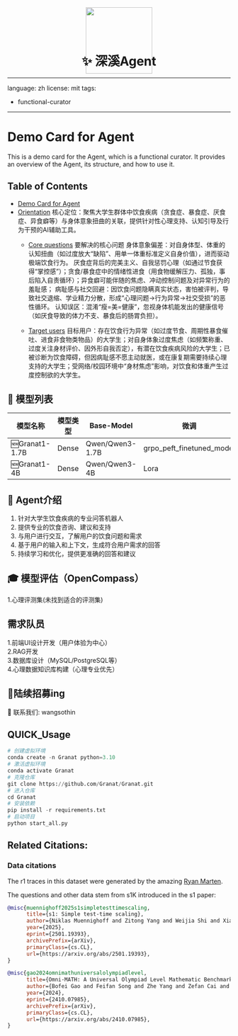<div align="center">
  <img src="https://github.com/Granat/album/G.png" width="150px">
</div>

<h1 align="center" style="margin-top: -50px;">✨ 深溪Agent </h1>

---
language: zh
license: mit
tags:
- functional-curator 
---


# Demo Card for Agent
This is a demo card for the Agent, which is a functional curator. It provides an overview of the Agent, its structure, and how to use it.

## Table of Contents
- [Demo Card for Agent](#demo-card-for-agent)
- [Orientation](#orientation)
核心定位：聚焦大学生群体中饮食疾病（贪食症、暴食症、厌食症、异食癖等）与身体意象扭曲的关联，提供针对性心理支持、认知引导及行为干预的AI辅助工具。
  - [Core questions](#core-questions)
要解决的核心问题
身体意象偏差：对自身体型、体重的认知扭曲（如过度放大“缺陷”、用单一体重标准定义自身价值），进而驱动极端饮食行为。
厌食症背后的完美主义、自我惩罚心理（如通过节食获得“掌控感”）；贪食/暴食症中的情绪性进食（用食物缓解压力、孤独，事后陷入自责循环）；异食癖可能伴随的焦虑、冲动控制问题及对异常行为的羞耻感；
病耻感与社交回避：因饮食问题隐瞒真实状态，害怕被评判，导致社交退缩、学业精力分散，形成“心理问题→行为异常→社交受损”的恶性循环。
认知误区：混淆“瘦=美=健康”，忽视身体机能发出的健康信号（如厌食导致的体力不支、暴食后的肠胃负担）。

  - [Target users](#target-users)
目标用户：存在饮食行为异常（如过度节食、周期性暴食催吐、进食非食物类物品）的大学生；对自身体象过度焦虑（如频繁称重、过度关注身材评价、因外形自我否定），有潜在饮食疾病风险的大学生；已被诊断为饮食障碍，但因病耻感不愿主动就医，或在康复期需要持续心理支持的大学生；受网络/校园环境中“身材焦虑”影响，对饮食和体重产生过度控制欲的大学生。

## 📅 模型列表

| 模型名称             | 模型类型         | Base-Model            | 微调                | Dataset               |部署               |
|--------------------|-----------------|----------------------|-------------------------|-------------------------|------------------|
| 🆕Granat1-1.7B       | Dense       | Qwen/Qwen3-1.7B           | grpo_peft_finetuned_model           | s1K-1.1 | LMDeploy  |
| 🆕Granat1-4B       | Dense         | Qwen/Qwen3-4B    | Lora |    omnimath xinli_dataset |  |

## 🌈 Agent介绍<br>
1. 针对大学生饮食疾病的专业问答机器人<br>
2. 提供专业的饮食咨询、建议和支持<br>
3. 与用户进行交互，了解用户的饮食问题和需求<br>
4. 基于用户的输入和上下文，生成符合用户需求的回答<br>
5. 持续学习和优化，提供更准确的回答和建议<br>

## 🎓 模型评估（OpenCompass）<br>
1.心理评测集(未找到适合的评测集)<br>


## 需求队员
1.前端UI设计开发（用户体验为中心）<br>
2.RAG开发<br>
3.数据库设计（MySQL/PostgreSQL等）<br>
4.心理数据知识库构建（心理专业优先）<br>


## 🚩陆续招募ing

👋 联系我们: wangsothin<br>


## QUICK_Usage

```python
# 创建虚拟环境
conda create -n Granat python=3.10
# 激活虚拟环境
conda activate Granat
# 克隆仓库
git clone https://github.com/Granat/Granat.git
# 进入仓库
cd Granat
# 安装依赖
pip install -r requirements.txt
# 启动项目
python start_all.py
```


## Related Citations:
### Data citations
The r1 traces in this dataset were generated by the amazing [Ryan Marten](https://huggingface.co/ryanmarten).

The questions and other data stem from s1K introduced in the s1 paper:

```bibtex
@misc{muennighoff2025s1simpletesttimescaling,
      title={s1: Simple test-time scaling}, 
      author={Niklas Muennighoff and Zitong Yang and Weijia Shi and Xiang Lisa Li and Li Fei-Fei and Hannaneh Hajishirzi and Luke Zettlemoyer and Percy Liang and Emmanuel Candès and Tatsunori Hashimoto},
      year={2025},
      eprint={2501.19393},
      archivePrefix={arXiv},
      primaryClass={cs.CL},
      url={https://arxiv.org/abs/2501.19393}, 
}
```
```bibtex
@misc{gao2024omnimathuniversalolympiadlevel,
      title={Omni-MATH: A Universal Olympiad Level Mathematic Benchmark For Large Language Models}, 
      author={Bofei Gao and Feifan Song and Zhe Yang and Zefan Cai and Yibo Miao and Qingxiu Dong and Lei Li and Chenghao Ma and Liang Chen and Runxin Xu and Zhengyang Tang and Benyou Wang and Daoguang Zan and Shanghaoran Quan and Ge Zhang and Lei Sha and Yichang Zhang and Xuancheng Ren and Tianyu Liu and Baobao Chang},
      year={2024},
      eprint={2410.07985},
      archivePrefix={arXiv},
      primaryClass={cs.CL},
      url={https://arxiv.org/abs/2410.07985}, 
}
```